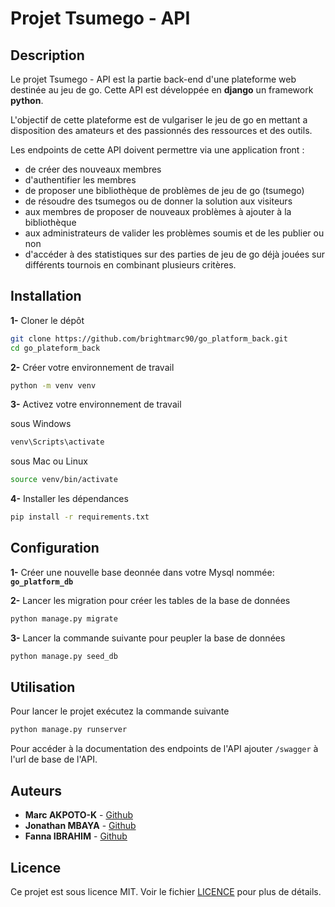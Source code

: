 # Projet Tsumego - API
## Description
Le projet Tsumego - API est la partie back-end d'une plateforme web destinée au jeu de go. Cette API est développée en **django** un framework **python**.

L'objectif de cette plateforme est de vulgariser le jeu de go en mettant a disposition des amateurs et des passionnés des ressources et des outils.

Les endpoints de cette API doivent permettre via une application front :
- de créer des nouveaux membres
- d'authentifier les membres
- de proposer une bibliothèque de problèmes de jeu de go (tsumego)
- de résoudre des tsumegos ou de donner la solution aux visiteurs
- aux membres de proposer de nouveaux problèmes à ajouter à la bibliothèque
- aux administrateurs de valider les problèmes soumis et de les publier ou non
- d'accéder à des statistiques sur des parties de jeu de go déjà jouées sur différents tournois en combinant plusieurs critères.
## Installation
**1-** Cloner le dépôt
```bash
git clone https://github.com/brightmarc90/go_platform_back.git
cd go_plateform_back
```
**2-** Créer votre environnement de travail
```bash
python -m venv venv
```
**3-** Activez votre environnement de travail 

sous Windows
```bash
venv\Scripts\activate
```
sous Mac ou Linux
```bash
source venv/bin/activate
```
**4-** Installer les dépendances
```bash
pip install -r requirements.txt
```
## Configuration
**1-** Créer une nouvelle base deonnée dans votre Mysql nommée: **``go_platform_db``** 

**2-** Lancer les migration pour créer les tables de la base de données
```bash
python manage.py migrate
```
**3-** Lancer la commande suivante pour peupler la base de données
```bash
python manage.py seed_db
```
## Utilisation
Pour lancer le projet exécutez la commande suivante
```bash
python manage.py runserver
```
Pour accéder à la documentation des endpoints de l'API ajouter `/swagger` à l'url de base de l'API.
## Auteurs
- **Marc AKPOTO-K** - [Github](https://github.com/brightmarc90)
- **Jonathan MBAYA** - [Github](https://github.com/JonathanMbaya)
- **Fanna IBRAHIM** - [Github](https://github.com/IFDevM)
## Licence
Ce projet est sous licence MIT. Voir le fichier [LICENCE](https://github.com/brightmarc90/go_platform_back/blob/main/LICENSE) pour plus de détails.